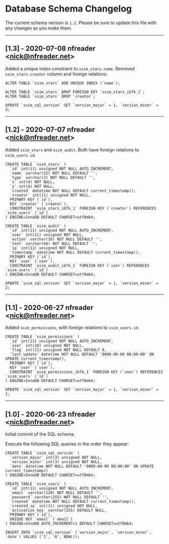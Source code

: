 # Database Schema Changelog 

The current schema version is `1.2`. Please be sure to update this file with any changes as you make them.

---
## [1.3] - 2020-07-08 nfreader \<nick@nfreader.net\>

Added a unique index constraint to `ssim_stars.name`. Removed `ssim_stars.creator` column and foreign relations.

```
ALTER TABLE `ssim_stars` ADD UNIQUE INDEX (`name`);
```
```
ALTER TABLE `ssim_stars` DROP FOREIGN KEY `ssim_stars_ibfk_1`;
ALTER TABLE `ssim_stars` DROP `creator`;
```

```
UPDATE `ssim_sql_version` SET `version_major` = 1, `version_minor` = 3;
```

---
## [1.2] - 2020-07-07 nfreader \<nick@nfreader.net\>

Added `ssim_stars` and `ssim_audit`. Both have foreign relations to `ssim_users.id`.

```
CREATE TABLE `ssim_stars` (
  `id` int(11) unsigned NOT NULL AUTO_INCREMENT,
  `name` varchar(32) NOT NULL DEFAULT '',
  `type` varchar(2) NOT NULL DEFAULT '',
  `x` int(4) NOT NULL,
  `y` int(4) NOT NULL,
  `created` datetime NOT NULL DEFAULT current_timestamp(),
  `creator` int(11) unsigned NOT NULL,
  PRIMARY KEY (`id`),
  KEY `creator` (`creator`),
  CONSTRAINT `ssim_stars_ibfk_1` FOREIGN KEY (`creator`) REFERENCES `ssim_users` (`id`)
) ENGINE=InnoDB DEFAULT CHARSET=utf8mb4;
```

```
CREATE TABLE `ssim_audit` (
  `id` int(11) unsigned NOT NULL AUTO_INCREMENT,
  `user` int(11) unsigned NOT NULL,
  `action` varchar(16) NOT NULL DEFAULT '',
  `text` varchar(64) NOT NULL DEFAULT '',
  `ip` int(11) unsigned NOT NULL,
  `timestamp` datetime NOT NULL DEFAULT current_timestamp(),
  PRIMARY KEY (`id`),
  KEY `user` (`user`),
  CONSTRAINT `ssim_audit_ibfk_1` FOREIGN KEY (`user`) REFERENCES `ssim_users` (`id`)
) ENGINE=InnoDB DEFAULT CHARSET=utf8mb4;
```

```
UPDATE `ssim_sql_version` SET `version_major` = 1, `version_minor` = 2;
```

---

## [1.1] - 2020-06-27 nfreader \<nick@nfreader.net\>
Added `ssim_permissions`, with foreign relations to `ssim_users.id`.

```
CREATE TABLE `ssim_permissions` (
  `id` int(11) unsigned NOT NULL AUTO_INCREMENT,
  `user` int(10) unsigned NOT NULL,
  `flag` int(11) unsigned NOT NULL DEFAULT 0,
  `last_update` datetime NOT NULL DEFAULT '0000-00-00 00:00:00' ON UPDATE current_timestamp(),
  PRIMARY KEY (`id`),
  KEY `user` (`user`),
  CONSTRAINT `ssim_permissions_ibfk_1` FOREIGN KEY (`user`) REFERENCES `ssim_users` (`id`)
) ENGINE=InnoDB DEFAULT CHARSET=utf8mb4;
```

```
UPDATE `ssim_sql_version` SET `version_major` = 1, `version_minor` = 1;
```
---
## [1.0] - 2020-06-23 nfreader \<nick@nfreader.net\>

Initial commit of the SQL schema. 

Execute the following SQL queries in the order they appear: 

```
CREATE TABLE `ssim_sql_version` (
  `version_major` int(3) unsigned NOT NULL,
  `version_minor` int(3) unsigned NOT NULL,
  `date` datetime NOT NULL DEFAULT '0000-00-00 00:00:00' ON UPDATE current_timestamp()
) ENGINE=InnoDB DEFAULT CHARSET=utf8mb4;
```

```
CREATE TABLE `ssim_users` (
  `id` int(11) unsigned NOT NULL AUTO_INCREMENT,
  `email` varchar(128) NOT NULL DEFAULT '',
  `password` varchar(255) NOT NULL DEFAULT '',
  `created` datetime NOT NULL DEFAULT current_timestamp(),
  `created_ip` int(11) unsigned NOT NULL,
  `activation_key` varchar(255) DEFAULT NULL,
  PRIMARY KEY (`id`),
  UNIQUE KEY `email` (`email`)
) ENGINE=InnoDB AUTO_INCREMENT=1 DEFAULT CHARSET=utf8mb4;
```

```
INSERT INTO `ssim_sql_version` (`version_major`, `version_minor`, `date`) VALUES ('1', '0', NOW());
```
